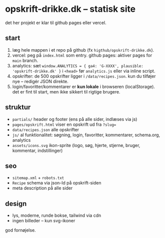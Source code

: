 
# opskrift-drikke.dk – statisk site

det her projekt er klar til github pages eller vercel.

## start

1) læg hele mappen i et repo på github (fx `higthub/opskrift-drikke.dk`).
2) vercel: peg på `index.html` som entry. github pages: aktiver pages for `main` branch.
3) analytics: sæt `window.ANALYTICS = { ga4: 'G-XXXX', plausible: 'opskrift-drikke.dk' }` i `<head>` før `analytics.js` eller via inline script.
4) opskrifter: de 500 opskrifter ligger i `/data/recipes.json`. kun du tilføjer nye – redigér JSON direkte.
5) login/favoritter/kommentarer er **kun lokale** i browseren (localStorage). det er fint til start, men ikke sikkert til rigtige brugere.

## struktur

- `partials/` header og footer (ens på alle sider, indlæses via js)
- `pages/opskrift.html` viser en opskrift ud fra `?slug=`
- `data/recipes.json` alle opskrifter
- `js/` al funktionalitet: søgning, login, favoritter, kommentarer, schema.org, analytics
- `assets/icons.svg` ikon-sprite (logo, søg, hjerte, stjerne, bruger, kommentar, indstillinger)

## seo

- `sitemap.xml` + `robots.txt`
- `Recipe` schema via json-ld på opskrift-siden
- meta description på alle sider

## design

- lys, moderne, runde bokse, tailwind via cdn
- ingen billeder – kun svg-ikoner

god fornøjelse.
